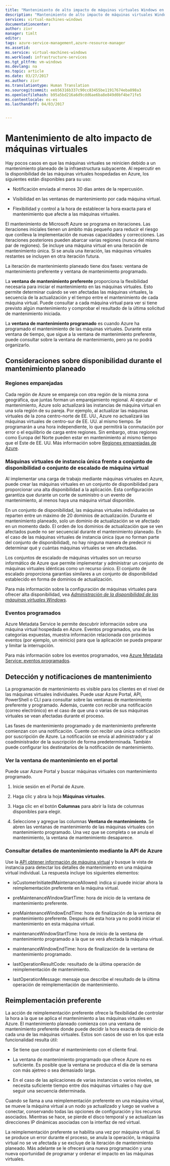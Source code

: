 ```yaml
---
title: "Mantenimiento de alto impacto de máquinas virtuales Windows en Azure | Microsoft Docs"
description: "Mantenimiento de alto impacto de máquinas virtuales Windows."
services: virtual-machines-windows
documentationcenter: 
author: zivr
manager: timlt
editor: 
tags: azure-service-management,azure-resource-manager
ms.assetid: 
ms.service: virtual-machines-windows
ms.workload: infrastructure-services
ms.tgt_pltfrm: vm-windows
ms.devlang: na
ms.topic: article
ms.date: 03/27/2017
ms.author: zivr
ms.translationtype: Human Translation
ms.sourcegitcommit: eeb56316b337c90cc83455be11917674eba898a3
ms.openlocfilehash: b95a5bd216a6d9cdd6ae6ba8e849d0bf4be71fe5
ms.contentlocale: es-es
ms.lasthandoff: 04/03/2017


---
```


# <a name="impactful-maintenance-for-virtual-machines"></a>Mantenimiento de alto impacto de máquinas virtuales

Hay pocos casos en que las máquinas virtuales se reinicien debido a un mantenimiento planeado de la infraestructura subyacente. Al repercutir en la disponibilidad de las máquinas virtuales hospedadas en Azure, los siguientes están disponibles para su uso:

-   Notificación enviada al menos 30 días antes de la repercusión.

-   Visibilidad en las ventanas de mantenimiento por cada máquina virtual.

-   Flexibilidad y control a la hora de establecer la hora exacta para el mantenimiento que afecte a las máquinas virtuales.

El mantenimiento de Microsoft Azure se programa en iteraciones. Las iteraciones iniciales tienen un ámbito más pequeño para reducir el riesgo que conlleva la implementación de nuevas capacidades y correcciones. Las iteraciones posteriores pueden abarcar varias regiones (nunca del mismo par de regiones). Se incluye una máquina virtual en una iteración de mantenimiento única. Si se anula una iteración, las máquinas virtuales restantes se incluyen en otra iteración futura.

La iteración de mantenimiento planeado tiene dos fases: ventana de mantenimiento preferente y ventana de mantenimiento programado.

La **ventana de mantenimiento preferente** proporciona la flexibilidad necesaria para iniciar el mantenimiento en las máquinas virtuales. Esto permite determinar cuándo se ven afectadas las máquinas virtuales, la secuencia de la actualización y el tiempo entre el mantenimiento de cada máquina virtual. Puede consultar a cada máquina virtual para ver si tiene previsto algún mantenimiento y comprobar el resultado de la última solicitud de mantenimiento iniciada.

La **ventana de mantenimiento programado** es cuando Azure ha programado el mantenimiento de las máquinas virtuales. Durante esta ventana de tiempo, que sigue a la ventana de mantenimiento preferente, puede consultar sobre la ventana de mantenimiento, pero ya no podrá organizarlo.

## <a name="availability-considerations-during-planned-maintenance"></a>Consideraciones sobre disponibilidad durante el mantenimiento planeado 

### <a name="paired-regions"></a>Regiones emparejadas

Cada región de Azure se empareja con otra región de la misma zona geográfica, que juntas forman un emparejamiento regional. Al ejecutar el mantenimiento, Azure solo actualizará las instancias de máquina virtual en una sola región de su pareja. Por ejemplo, al actualizar las máquinas virtuales de la zona centro-norte de EE. UU., Azure no actualizará las máquinas virtuales de centro-sur de EE. UU. al mismo tiempo. Se programarán a una hora independiente, lo que permitirá la conmutación por error o el equilibrio de carga entre regiones. Sin embargo, otras regiones como Europa del Norte pueden estar en mantenimiento al mismo tiempo que el Este de EE. UU.
Más información sobre [Regiones emparejadas de Azure](https://docs.microsoft.com/azure/best-practices-availability-paired-regions).

### <a name="single-instance-vms-vs-availability-set-or-vm-scale-set"></a>Máquinas virtuales de instancia única frente a conjunto de disponibilidad o conjunto de escalado de máquina virtual

Al implementar una carga de trabajo mediante máquinas virtuales en Azure, puede crear las máquinas virtuales en un conjunto de disponibilidad para proporcionar una alta disponibilidad a la aplicación. Esta configuración garantiza que durante un corte de suministro o un evento de mantenimiento, al menos haya una máquina virtual disponible.

En un conjunto de disponibilidad, las máquinas virtuales individuales se reparten entre un máximo de 20 dominios de actualización. Durante el mantenimiento planeado, solo un dominio de actualización se ve afectado en un momento dado. El orden de los dominios de actualización que se ven afectados puede no ser secuencial durante el mantenimiento planeado. En el caso de las máquinas virtuales de instancia única (que no forman parte del conjunto de disponibilidad), no hay ninguna manera de predecir ni determinar qué y cuántas máquinas virtuales se ven afectadas.

Los conjuntos de escalado de máquinas virtuales son un recurso informático de Azure que permite implementar y administrar un conjunto de máquinas virtuales idénticas como un recurso único.
El conjunto de escalado proporciona garantías similares a un conjunto de disponibilidad establecido en forma de dominios de actualización. 

Para más información sobre la configuración de máquinas virtuales para ofrecer alta disponibilidad, vea [*Administración de la disponibilidad de las máquinas virtuales Windows*](../linux/manage-availability.md?toc=%2fazure%2fvirtual-machines%2flinux%2ftoc.json).

### <a name="scheduled-events"></a>Eventos programados

Azure Metadata Service le permite descubrir información sobre una máquina virtual hospedada en Azure. Eventos programados, una de las categorías expuestas, muestra información relacionada con próximos eventos (por ejemplo, un reinicio) para que la aplicación se pueda preparar y limitar la interrupción.

Para más información sobre los eventos programados, vea [Azure Metadata Service: eventos programados](../virtual-machines-scheduled-events.md).

## <a name="maintenance-discovery-and-notifications"></a>Detección y notificaciones de mantenimiento

La programación de mantenimiento es visible para los clientes en el nivel de las máquinas virtuales individuales. Puede usar Azure Portal, API, PowerShell o CLI para consultar sobre las ventanas de mantenimiento preferente y programado. Además, cuente con recibir una notificación (correo electrónico) en el caso de que una o varias de sus máquinas virtuales se vean afectadas durante el proceso.

Las fases de mantenimiento programado y de mantenimiento preferente comienzan con una notificación. Cuente con recibir una única notificación por suscripción de Azure. La notificación se envía al administrador y al coadministrador de la suscripción de forma predeterminada. También puede configurar los destinatarios de la notificación de mantenimiento.

### <a name="view-the-maintenance-window-in-the-portal"></a>Ver la ventana de mantenimiento en el portal 

Puede usar Azure Portal y buscar máquinas virtuales con mantenimiento programado.

1.  Inicie sesión en el Portal de Azure.

2.  Haga clic y abra la hoja **Máquinas virtuales**.

3.  Haga clic en el botón **Columnas** para abrir la lista de columnas disponibles para elegir.

4.  Seleccione y agregue las columnas **Ventana de mantenimiento**. Se abren las ventanas de mantenimiento de las máquinas virtuales con mantenimiento programado. Una vez que se completa o se anula el mantenimiento, la ventana de mantenimiento desaparece.

### <a name="query-maintenance-details-using-the-azure-api"></a>Consultar detalles de mantenimiento mediante la API de Azure

Use la [API obtener información de máquina virtual](https://docs.microsoft.com/rest/api/compute/virtualmachines/virtualmachines-get) y busque la vista de instancia para detectar los detalles de mantenimiento en una máquina virtual individual. La respuesta incluye los siguientes elementos:

  - isCustomerInitiatedMaintenanceAllowed: indica si puede iniciar ahora la reimplementación preferente en la máquina virtual.

  - preMaintenanceWindowStartTime: hora de inicio de la ventana de mantenimiento preferente.

  - preMaintenanceWindowEndTime: hora de finalización de la ventana de mantenimiento preferente. Después de esta hora ya no podrá iniciar el mantenimiento en esta máquina virtual.
    
  - maintenanceWindowStartTime: hora de inicio de la ventana de mantenimiento programado a la que se verá afectada la máquina virtual.

  - maintenanceWindowEndTime: hora de finalización de la ventana de mantenimiento programado.
  
  - lastOperationResultCode: resultado de la última operación de reimplementación de mantenimiento.
 
  - lastOperationMessage: mensaje que describe el resultado de la última operación de reimplementación de mantenimiento.

## <a name="pre-emptive-redeploy"></a>Reimplementación preferente

La acción de reimplementación preferente ofrece la flexibilidad de controlar la hora a la que se aplica el mantenimiento a las máquinas virtuales en Azure. El mantenimiento planeado comienza con una ventana de mantenimiento preferente donde puede decidir la hora exacta de reinicio de cada una de las máquinas virtuales. Estos son casos de uso en los que esta funcionalidad resulta útil:

-   Se tiene que coordinar el mantenimiento con el cliente final.

-   La ventana de mantenimiento programado que ofrece Azure no es suficiente.
    Es posible que la ventana se produzca el día de la semana con más ajetreo o sea demasiado larga.

-   En el caso de las aplicaciones de varias instancias o varios niveles, se necesita suficiente tiempo entre dos máquinas virtuales o hay que seguir una secuencia determinada.

Cuando se llama a una reimplementación preferente en una máquina virtual, se mueve la máquina virtual a un nodo ya actualizado y luego se vuelve a conectar, conservando todas las opciones de configuración y los recursos asociados. Mientras se hace, se pierde el disco temporal y se actualizan las direcciones IP dinámicas asociadas con la interfaz de red virtual.

La reimplementación preferente se habilita una vez por máquina virtual. Si se produce un error durante el proceso, se anula la operación, la máquina virtual no se ve afectada y se excluye de la iteración de mantenimiento planeado. Más adelante se le ofrecerá una nueva programación y una nueva oportunidad de programar y ordenar el impacto en las máquinas virtuales.
